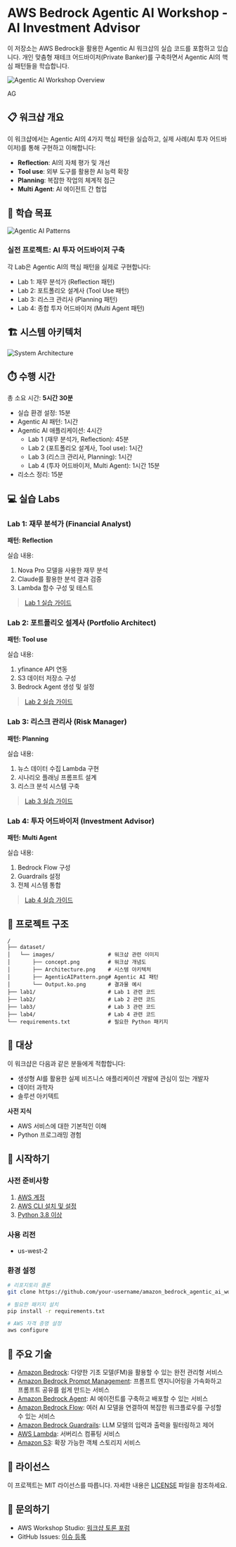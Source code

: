 # AWS Bedrock Agentic AI Workshop - AI Investment Advisor

이 저장소는 AWS Bedrock을 활용한 Agentic AI 워크샵의 실습 코드를 포함하고 있습니다. 개인 맞춤형 재테크 어드바이저(Private Banker)를 구축하면서 Agentic AI의 핵심 패턴들을 학습합니다.

![Agentic AI Workshop Overview](dataset/images/concept.png)

AG
## 📋 워크샵 개요

이 워크샵에서는 Agentic AI의 4가지 핵심 패턴을 실습하고, 실제 사례(AI 투자 어드바이저)를 통해 구현하고 이해합니다:
- **Reflection**: AI의 자체 평가 및 개선
- **Tool use**: 외부 도구를 활용한 AI 능력 확장
- **Planning**: 복잡한 작업의 체계적 접근
- **Multi Agent**: AI 에이전트 간 협업

## 🎯 학습 목표

![Agentic AI Patterns](dataset/images/AgenticAIPattern.png)

### 실전 프로젝트: AI 투자 어드바이저 구축
각 Lab은 Agentic AI의 핵심 패턴을 실제로 구현합니다:
- Lab 1: 재무 분석가 (Reflection 패턴)
- Lab 2: 포트폴리오 설계사 (Tool Use 패턴)
- Lab 3: 리스크 관리사 (Planning 패턴)
- Lab 4: 종합 투자 어드바이저 (Multi Agent 패턴)

## 🏗️ 시스템 아키텍처

![System Architecture](dataset/images/Architecture.png)

## ⏱️ 수행 시간

총 소요 시간: **5시간 30분**

- 실습 환경 설정: 15분
- Agentic AI 패턴: 1시간
- Agentic AI 애플리케이션: 4시간
  - Lab 1 (재무 분석가, Reflection): 45분
  - Lab 2 (포트폴리오 설계사, Tool use): 1시간
  - Lab 3 (리스크 관리사, Planning): 1시간
  - Lab 4 (투자 어드바이저, Multi Agent): 1시간 15분
- 리소스 정리: 15분

## 💻 실습 Labs

### Lab 1: 재무 분석가 (Financial Analyst)
**패턴: Reflection**

실습 내용:
1. Nova Pro 모델을 사용한 재무 분석
2. Claude를 활용한 분석 결과 검증
3. Lambda 함수 구성 및 테스트

> [Lab 1 실습 가이드](https://catalog.workshops.aws/amazon-bedrock-agentic-ai/lab1)

### Lab 2: 포트폴리오 설계사 (Portfolio Architect)
**패턴: Tool use**

실습 내용:
1. yfinance API 연동
2. S3 데이터 저장소 구성
3. Bedrock Agent 생성 및 설정

> [Lab 2 실습 가이드](https://catalog.workshops.aws/amazon-bedrock-agentic-ai/lab2)

### Lab 3: 리스크 관리사 (Risk Manager)
**패턴: Planning**

실습 내용:
1. 뉴스 데이터 수집 Lambda 구현
2. 시나리오 플래닝 프롬프트 설계
3. 리스크 분석 시스템 구축

> [Lab 3 실습 가이드](https://catalog.workshops.aws/amazon-bedrock-agentic-ai/lab3)

### Lab 4: 투자 어드바이저 (Investment Advisor)
**패턴: Multi Agent**

실습 내용:
1. Bedrock Flow 구성
2. Guardrails 설정
3. 전체 시스템 통합

> [Lab 4 실습 가이드](https://catalog.workshops.aws/amazon-bedrock-agentic-ai/lab4)

## 🎯 프로젝트 구조

```
/
├── dataset/
│   └── images/                 # 워크샵 관련 이미지
│       ├── concept.png         # 워크샵 개념도
│       ├── Architecture.png    # 시스템 아키텍처
│       ├── AgenticAIPattern.png# Agentic AI 패턴
│       └── Output.ko.png       # 결과물 예시
├── lab1/                       # Lab 1 관련 코드
├── lab2/                       # Lab 2 관련 코드
├── lab3/                       # Lab 3 관련 코드
├── lab4/                       # Lab 4 관련 코드
└── requirements.txt            # 필요한 Python 패키지
```

## 🎯 대상

이 워크샵은 다음과 같은 분들에게 적합합니다:
- 생성형 AI를 활용한 실제 비즈니스 애플리케이션 개발에 관심이 있는 개발자
- 데이터 과학자
- 솔루션 아키텍트

**사전 지식**
- AWS 서비스에 대한 기본적인 이해
- Python 프로그래밍 경험

## 🚀 시작하기

### 사전 준비사항
1. [AWS 계정](https://aws.amazon.com/ko/)
2. [AWS CLI 설치 및 설정](https://aws.amazon.com/ko/cli/)
3. [Python 3.8 이상](https://www.python.org/downloads/)

### 사용 리전
- us-west-2

### 환경 설정
```bash
# 리포지토리 클론
git clone https://github.com/your-username/amazon_bedrock_agentic_ai_workshop.git

# 필요한 패키지 설치
pip install -r requirements.txt

# AWS 자격 증명 설정
aws configure
```

## 🔧 주요 기술

- [Amazon Bedrock](https://aws.amazon.com/bedrock/): 다양한 기초 모델(FM)을 활용할 수 있는 완전 관리형 서비스
- [Amazon Bedrock Prompt Management](https://aws.amazon.com/bedrock/prompt-management/): 프롬프트 엔지니어링을 가속화하고 프롬프트 공유를 쉽게 만드는 서비스
- [Amazon Bedrock Agent](https://aws.amazon.com/bedrock/agents/): AI 에이전트를 구축하고 배포할 수 있는 서비스
- [Amazon Bedrock Flow](https://aws.amazon.com/bedrock/flows/): 여러 AI 모델을 연결하여 복잡한 워크플로우를 구성할 수 있는 서비스
- [Amazon Bedrock Guardrails](https://aws.amazon.com/bedrock/guardrails/): LLM 모델의 입력과 출력을 필터링하고 제어
- [AWS Lambda](https://aws.amazon.com/lambda/): 서버리스 컴퓨팅 서비스
- [Amazon S3](https://aws.amazon.com/s3/): 확장 가능한 객체 스토리지 서비스

## 📝 라이선스
이 프로젝트는 MIT 라이선스를 따릅니다. 자세한 내용은 [LICENSE](LICENSE) 파일을 참조하세요.

## 🤝 문의하기
- AWS Workshop Studio: [워크샵 토론 포럼](https://catalog.workshops.aws/amazon-bedrock-agentic-ai/discussion)
- GitHub Issues: [이슈 등록](https://github.com/your-username/amazon_bedrock_agentic_ai_workshop/issues)


